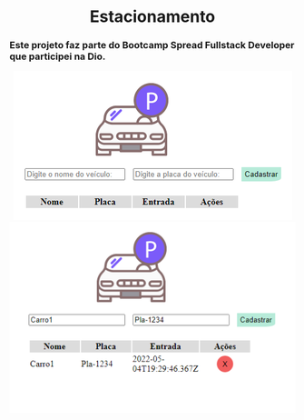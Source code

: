 <h1 align = "center">Estacionamento</h1>
<h3>Este projeto faz parte do Bootcamp Spread Fullstack Developer que participei na Dio. </h3>
<div align = "center">
<img src="img_readme/img1.PNG" alt="imagem 1" >
<img src="img_readme/img2.PNG" alt="imagem 2" >
</div> 
